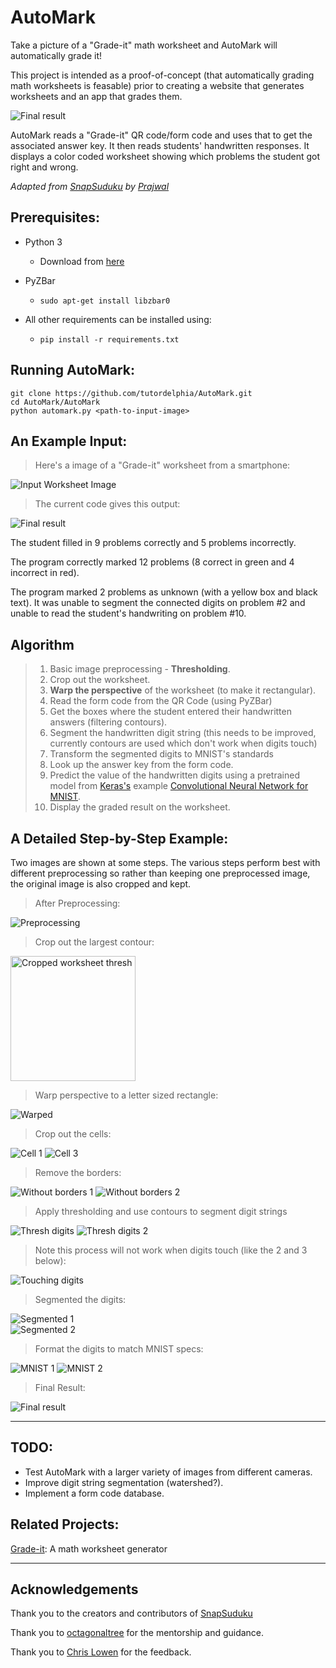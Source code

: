 AutoMark
===================

Take a picture of a "Grade-it" math worksheet and AutoMark will automatically grade it!

This project is intended as a proof-of-concept (that automatically grading math worksheets is feasable) prior to creating a website that generates worksheets and an app that grades them.

![Final result](https://www.tiny-robot.com/static/img/graded_small2.png "Final Result")

AutoMark reads a "Grade-it" QR code/form code and uses that to get the associated answer key. It then reads students' handwritten responses. It displays a color coded worksheet showing which problems the student got right and wrong.

*Adapted from [SnapSuduku](https://github.com/prajwalkr/SnapSudoku/) by [Prajwal](https://github.com/prajwalkr)*


Prerequisites:
---

- Python 3
    - Download from [here](https://www.python.org/downloads/)

- PyZBar
    - `sudo apt-get install libzbar0`

- All other requirements can be installed using:
    - `pip install -r requirements.txt`


Running AutoMark: 
---
    git clone https://github.com/tutordelphia/AutoMark.git
    cd AutoMark/AutoMark
    python automark.py <path-to-input-image>

An Example Input:
---
> Here's a image of a "Grade-it" worksheet from a smartphone:

![Input Worksheet Image](https://www.tiny-robot.com/static/img/worksheet_start.jpg "Input image")
</br>

> The current code gives this output: 

![Final result](https://www.tiny-robot.com/static/img/graded_small2.png "Final Result")

The student filled in 9 problems correctly and 5 problems incorrectly.

The program correctly marked 12 problems (8 correct in green and 4 incorrect in red).

The program marked 2 problems as unknown (with a yellow box and black text). It was unable to segment the connected digits on problem #2 and unable to read the student's handwriting on problem #10. 

Algorithm
---

> 1. Basic image preprocessing - **Thresholding**.
> 2. Crop out the worksheet.
> 3. **Warp the perspective** of the worksheet (to make it rectangular).
> 4. Read the form code from the QR Code (using PyZBar)
> 5. Get the boxes where the student entered their handwritten answers (filtering contours). 
> 6. Segment the handwritten digit string (this needs to be improved, currently contours are used which don't work when digits touch)
> 7. Transform the segmented digits to MNIST's standards
> 8. Look up the answer key from the form code.
> 9. Predict the value of the handwritten digits using a pretrained model from [Keras's](https://github.com/keras-team/) example [Convolutional Neural Network for MNIST](https://github.com/keras-team/keras/blob/master/examples/mnist_cnn.py). 
> 10. Display the graded result on the worksheet.

A Detailed Step-by-Step Example:
---

Two images are shown at some steps. The various steps perform best with different preprocessing so rather than keeping one preprocessed image, the original image is also cropped and kept.

> After Preprocessing:

![Preprocessing](https://www.tiny-robot.com/static/img/AutoMark/ext1.png "Preprocessing")

> Crop out the largest contour:

<img src="https://www.tiny-robot.com/static/img/AutoMark/ext2.png" width=200 alt="Cropped worksheet thresh">

> Warp perspective to a letter sized rectangle:

![Warped](https://www.tiny-robot.com/static/img/AutoMark/ext4.png "Warped")

> Crop out the cells:

![Cell 1](https://www.tiny-robot.com/static/img/AutoMark/cell1.png "Cell 1")
![Cell 3](https://www.tiny-robot.com/static/img/AutoMark/cell3.png "Cell 3")

> Remove the borders:

![Without borders 1](https://www.tiny-robot.com/static/img/AutoMark/student1.png "Without borders 1")
![Without borders 2](https://www.tiny-robot.com/static/img/AutoMark/student2.png "Without borders 2")

> Apply thresholding and use contours to segment digit strings

![Thresh digits](https://www.tiny-robot.com/static/img/AutoMark/student_thresh3.png "Thresh digits")
![Thresh digits 2](https://www.tiny-robot.com/static/img/AutoMark/student_thresh2.png "Thresh digits 2")
<br>

> Note this process will not work when digits touch (like the 2 and 3 below):

![Touching digits](https://www.tiny-robot.com/static/img/AutoMark/student_thresh1.png "Final Result")


> Segmented the digits:


![Segmented 1](https://www.tiny-robot.com/static/img/AutoMark/ocr1.png "Segmented 1")
<br>
![Segmented 2](https://www.tiny-robot.com/static/img/AutoMark/ocr8.png "Segmented 2")


>  Format the digits to match MNIST specs:

![MNIST 1](https://www.tiny-robot.com/static/img/AutoMark/ocr_1_2.png "MNIST 1")
![MNIST 2](https://www.tiny-robot.com/static/img/AutoMark/ocr_1_8.png "MNIST 2")

> Final Result:

![Final result](https://www.tiny-robot.com/static/img/graded_small2.png "Final Result")


----------
 TODO:
---------
 - Test AutoMark with a larger variety of images from different cameras.
 - Improve digit string segmentation (watershed?). 
 - Implement a form code database.

Related Projects:
---
[Grade-it](https://github.com/tutordelphia/grade-it): A math worksheet generator

----------
Acknowledgements
---
Thank you to the creators and contributors of [SnapSuduku](https://github.com/prajwalkr/SnapSudoku/)

Thank you to [octagonaltree](https://www.reddit.com/user/octagonaltree) for the mentorship and guidance.

Thank you to [Chris Lowen](https://github.com/Lokilow) for the feedback.